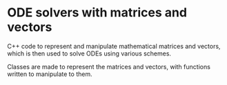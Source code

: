 # ODE solvers with matrices and vectors

C++ code to represent and manipulate mathematical matrices and vectors, which is then used to solve ODEs using various schemes.

Classes are made to represent the matrices and vectors, with functions written to manipulate to them.
